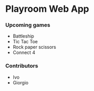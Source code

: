 # Playroom Web App

### Upcoming games
- Battleship
- Tic Tac Toe
- Rock paper scissors
- Connect 4

### Contributors
- Ivo
- Giorgio